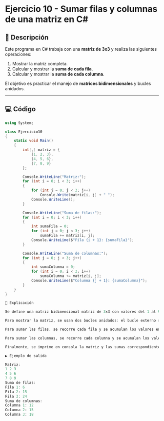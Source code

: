 # Ejercicio 10 - Sumar filas y columnas de una matriz en C#

## 📌 Descripción
Este programa en C# trabaja con una **matriz de 3x3** y realiza las siguientes operaciones:  
1. Mostrar la matriz completa.  
2. Calcular y mostrar la **suma de cada fila**.  
3. Calcular y mostrar la **suma de cada columna**.  

El objetivo es practicar el manejo de **matrices bidimensionales** y bucles anidados.

---

## 💻 Código

```csharp
using System;

class Ejercicio10
{
    static void Main()
    {
        int[,] matriz = {
            {1, 2, 3},
            {4, 5, 6},
            {7, 8, 9}
        };

        Console.WriteLine("Matriz:");
        for (int i = 0; i < 3; i++)
        {
            for (int j = 0; j < 3; j++)
                Console.Write(matriz[i, j] + " ");
            Console.WriteLine();
        }

        Console.WriteLine("Suma de filas:");
        for (int i = 0; i < 3; i++)
        {
            int sumaFila = 0;
            for (int j = 0; j < 3; j++)
                sumaFila += matriz[i, j];
            Console.WriteLine($"Fila {i + 1}: {sumaFila}");
        }

        Console.WriteLine("Suma de columnas:");
        for (int j = 0; j < 3; j++)
        {
            int sumaColumna = 0;
            for (int i = 0; i < 3; i++)
                sumaColumna += matriz[i, j];
            Console.WriteLine($"Columna {j + 1}: {sumaColumna}");
        }
    }
}

📖 Explicación

Se define una matriz bidimensional matriz de 3x3 con valores del 1 al 9.

Para mostrar la matriz, se usan dos bucles anidados: el bucle externo recorre las filas y el bucle interno recorre las columnas.

Para sumar las filas, se recorre cada fila y se acumulan los valores en sumaFila.

Para sumar las columnas, se recorre cada columna y se acumulan los valores en sumaColumna.

Finalmente, se imprime en consola la matriz y las sumas correspondientes de filas y columnas.

▶️ Ejemplo de salida

Matriz:
1 2 3 
4 5 6 
7 8 9 
Suma de filas:
Fila 1: 6
Fila 2: 15
Fila 3: 24
Suma de columnas:
Columna 1: 12
Columna 2: 15
Columna 3: 18